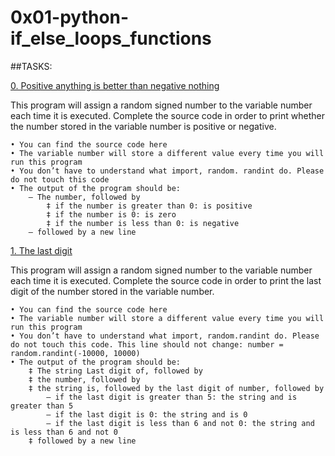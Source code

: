 # 0x01-python-if_else_loops_functions

##TASKS:

[0. Positive anything is better than negative nothing](0-positive_or_negative.py)

This program will assign a random signed number to the variable number each time it is executed. Complete the source code in order to print whether the number stored in the variable number is positive or negative.

	• You can find the source code here
	• The variable number will store a different value every time you will run this program
	• You don’t have to understand what import, random. randint do. Please do not touch this code
	• The output of the program should be:
		‒ The number, followed by
			‡ if the number is greater than 0: is positive
			‡ if the number is 0: is zero
			‡ if the number is less than 0: is negative
		— followed by a new line

[1. The last digit](1-last_digit.py)

This program will assign a random signed number to the variable number each time it is executed. Complete the source code in order to print the last digit of the number stored in the variable number.

	• You can find the source code here
	• The variable number will store a different value every time you will run this program
	• You don’t have to understand what import, random.randint do. Please do not touch this code. This line should not change: number = random.randint(-10000, 10000)
	• The output of the program should be:
		‡ The string Last digit of, followed by
		‡ the number, followed by
		‡ the string is, followed by the last digit of number, followed by
			‒ if the last digit is greater than 5: the string and is greater than 5
			‒ if the last digit is 0: the string and is 0
			‒ if the last digit is less than 6 and not 0: the string and is less than 6 and not 0
		‡ followed by a new line
